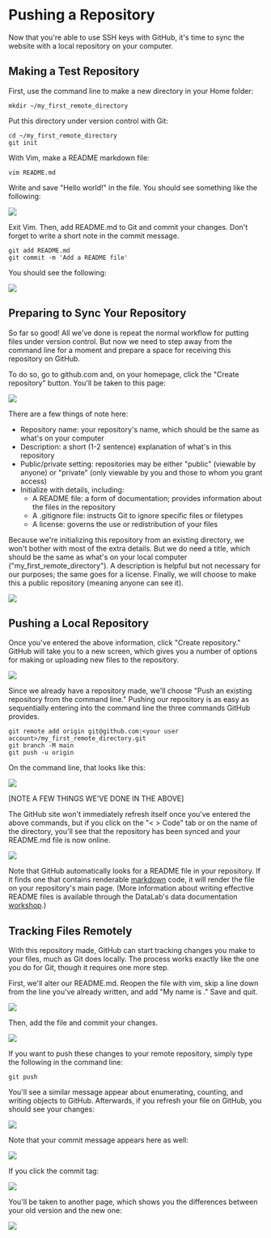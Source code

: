 Pushing a Repository
====================

Now that you're able to use SSH keys with GitHub, it's time to sync the website 
with a local repository on your computer.

Making a Test Repository
------------------------

First, use the command line to make a new directory in your Home folder:

```
mkdir ~/my_first_remote_directory
```

Put this directory under version control with Git:

```
cd ~/my_first_remote_directory
git init
```

With Vim, make a README markdown file:

```
vim README.md
```

Write and save "Hello world!" in the file. You should see something like the 
following:

![](./img/hello_world.png)

Exit Vim. Then, add README.md to Git and commit your changes. Don't forget to 
write a short note in the commit message.

```
git add README.md
git commit -m 'Add a README file'
```

You should see the following:

![](./img/commit_readme.png)

Preparing to Sync Your Repository
---------------------------------

So far so good! All we've done is repeat the normal workflow for putting files 
under version control. But now we need to step away from the command line for 
a moment and prepare a space for receiving this repository on GitHub.

To do so, go to github.com and, on your homepage, click the "Create repository" 
button. You'll be taken to this page:

![](./img/new_repository.png)

There are a few things of note here:

* Repository name: your repository's name, which should be the same as what's on your computer
* Description: a short (1-2 sentence) explanation of what's in this repository
* Public/private setting: repositories may be either "public" (viewable by anyone) or "private" (only viewable by you and those to whom you grant access)
* Initialize with details, including:
  * A README file: a form of documentation; provides information about the files in the repository
  * A .gitignore file: instructs Git to ignore specific files or filetypes
  * A license: governs the use or redistribution of your files
  
Because we're initializing this repository from an existing directory, we won't 
bother with most of the extra details. But we do need a title, which should be 
the same as what's on your local computer ("my_first_remote_directory"). A 
description is helpful but not necessary for our purposes; the same goes for a 
license. Finally, we will choose to make this a public repository (meaning 
anyone can see it).

![](./img/new_repository_details.png)

Pushing a Local Repository
--------------------------

Once you've entered the above information, click "Create repository." GitHub 
will take you to a new screen, which gives you a number of options for making or 
uploading new files to the repository.

![](./img/new_repository_options.png)

Since we already have a repository made, we'll choose "Push an existing 
repository from the command line." Pushing our repository is as easy as 
sequentially entering into the command line the three commands GitHub provides.

```
git remote add origin git@github.com:<your user account>/my_first_remote_directory.git
git branch -M main
git push -u origin
```

On the command line, that looks like this:

![](./img/push_repository_command_line.png)

[NOTE A FEW THINGS WE'VE DONE IN THE ABOVE]

The GitHub site won't immediately refresh itself once you've entered the above 
commands, but if you click on the "< > Code" tab or on the name of the directory, 
you'll see that the repository has been synced and your README.md file is now 
online.

![](./img/new_repository_synced.png)

Note that GitHub automatically looks for a README file in your repository. If it 
finds one that contains renderable [markdown](https://guides.github.com/features/mastering-markdown/) code, it will 
render the file on your repository's main page. (More information about writing 
effective README files is available through the DataLab's data documentation 
[workshop](https://ucdavisdatalab.github.io/workshop_how-to-data-documentation/).)

Tracking Files Remotely
-----------------------

With this repository made, GitHub can start tracking changes you make to your 
files, much as Git does locally. The process works exactly like the one you 
do for Git, though it requires one more step.

First, we'll alter our README.md. Reopen the file with vim, skip a line down 
from the line you've already written, and add "My name is <your name>." Save and 
quit.

![](./img/hello_world_changed.png)

Then, add the file and commit your changes.

![](./img/commit_readme_update.png)

If you want to push these changes to your remote repository, simply type the 
following in the command line:

```
git push
```

You'll see a similar message appear about enumerating, counting, and writing 
objects to GitHub. Afterwards, if you refresh your file on GitHub, you should 
see your changes:

![](./img/new_repository_synced_updated.png)

Note that your commit message appears here as well:

![](./img/new_repository_synced_message_highlight.png)

If you click the commit tag:

![](./img/new_repository_synced_commit_tag.png)

You'll be taken to another page, which shows you the differences between your 
old version and the new one:

![](./img/github_vdiff.png)
